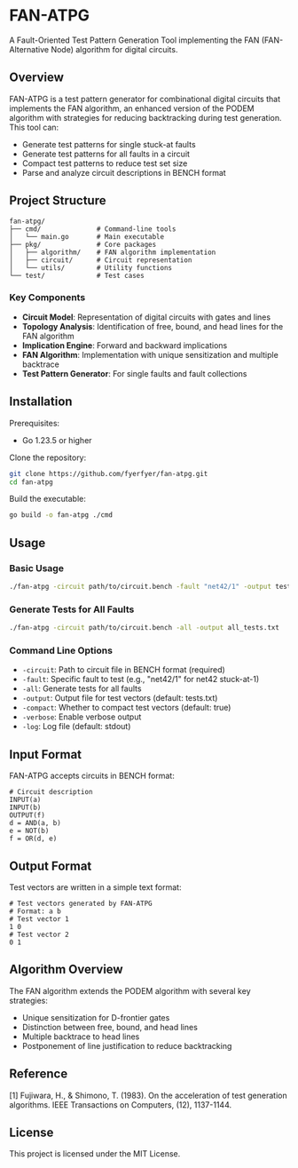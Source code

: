 # FAN-ATPG

A Fault-Oriented Test Pattern Generation Tool implementing the FAN (FAN-Alternative Node) algorithm for digital circuits.

## Overview

FAN-ATPG is a test pattern generator for combinational digital circuits that implements the FAN algorithm, an enhanced version of the PODEM algorithm with strategies for reducing backtracking during test generation. This tool can:

- Generate test patterns for single stuck-at faults
- Generate test patterns for all faults in a circuit
- Compact test patterns to reduce test set size
- Parse and analyze circuit descriptions in BENCH format

## Project Structure

```
fan-atpg/
├── cmd/              # Command-line tools
│   └── main.go       # Main executable
├── pkg/              # Core packages
│   ├── algorithm/    # FAN algorithm implementation
│   ├── circuit/      # Circuit representation 
│   └── utils/        # Utility functions
└── test/             # Test cases
```

### Key Components

- **Circuit Model**: Representation of digital circuits with gates and lines
- **Topology Analysis**: Identification of free, bound, and head lines for the FAN algorithm
- **Implication Engine**: Forward and backward implications
- **FAN Algorithm**: Implementation with unique sensitization and multiple backtrace
- **Test Pattern Generator**: For single faults and fault collections

## Installation

Prerequisites:
- Go 1.23.5 or higher

Clone the repository:
```bash
git clone https://github.com/fyerfyer/fan-atpg.git
cd fan-atpg
```

Build the executable:
```bash
go build -o fan-atpg ./cmd
```

## Usage

### Basic Usage

```bash
./fan-atpg -circuit path/to/circuit.bench -fault "net42/1" -output tests.txt
```

### Generate Tests for All Faults

```bash
./fan-atpg -circuit path/to/circuit.bench -all -output all_tests.txt
```

### Command Line Options

- `-circuit`: Path to circuit file in BENCH format (required)
- `-fault`: Specific fault to test (e.g., "net42/1" for net42 stuck-at-1)
- `-all`: Generate tests for all faults
- `-output`: Output file for test vectors (default: tests.txt)
- `-compact`: Whether to compact test vectors (default: true)
- `-verbose`: Enable verbose output
- `-log`: Log file (default: stdout)

## Input Format

FAN-ATPG accepts circuits in BENCH format:

```
# Circuit description
INPUT(a)
INPUT(b)
OUTPUT(f)
d = AND(a, b)
e = NOT(b)
f = OR(d, e)
```

## Output Format

Test vectors are written in a simple text format:

```
# Test vectors generated by FAN-ATPG
# Format: a b 
# Test vector 1
1 0
# Test vector 2
0 1
```

## Algorithm Overview

The FAN algorithm extends the PODEM algorithm with several key strategies:
- Unique sensitization for D-frontier gates
- Distinction between free, bound, and head lines
- Multiple backtrace to head lines
- Postponement of line justification to reduce backtracking

## Reference

[1] Fujiwara, H., & Shimono, T. (1983). On the acceleration of test generation algorithms. IEEE Transactions on Computers, (12), 1137-1144.

## License

This project is licensed under the MIT License.
